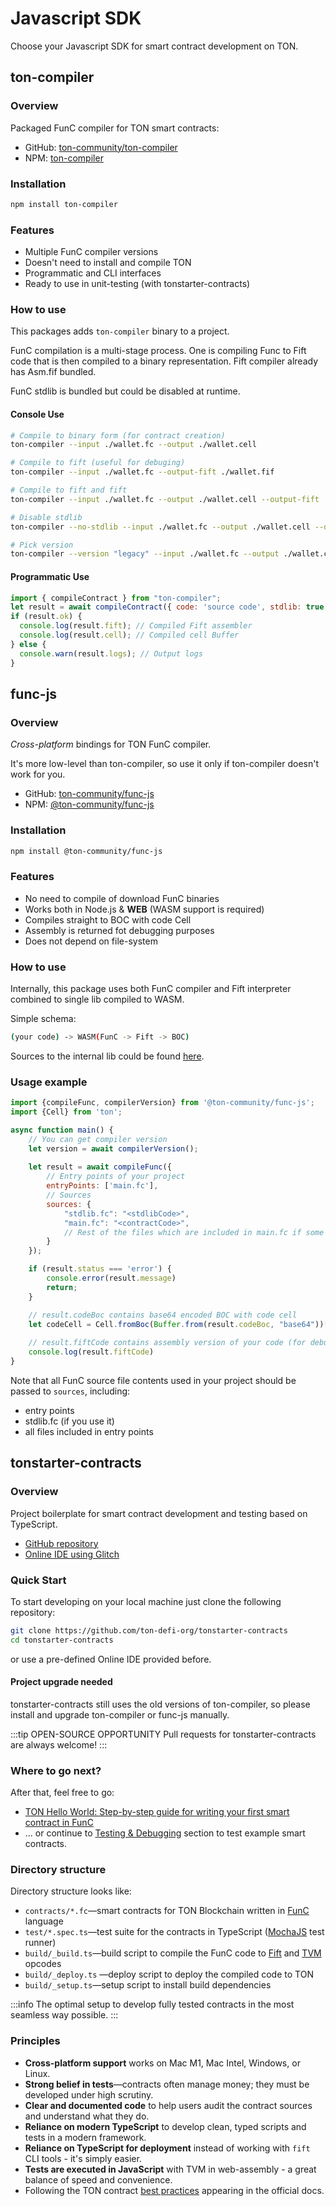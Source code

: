# Javascript SDK

Choose your Javascript SDK for smart contract development on TON.

## ton-compiler

### Overview

Packaged FunC compiler for TON smart contracts:
* GitHub: [ton-community/ton-compiler](https://github.com/ton-community/ton-compiler)
* NPM: [ton-compiler](https://www.npmjs.com/package/ton-compiler)

### Installation

```bash npm2yarn
npm install ton-compiler
```

### Features

* Multiple FunC compiler versions
* Doesn't need to install and compile TON
* Programmatic and CLI interfaces
* Ready to use in unit-testing (with tonstarter-contracts)

### How to use

This packages adds `ton-compiler` binary to a project.

FunC compilation is a multi-stage process. One is compiling Func to Fift code that is then compiled to a binary representation. Fift compiler already has Asm.fif bundled.

FunC stdlib is bundled but could be disabled at runtime.

#### Console Use

```bash
# Compile to binary form (for contract creation)
ton-compiler --input ./wallet.fc --output ./wallet.cell

# Compile to fift (useful for debuging)
ton-compiler --input ./wallet.fc --output-fift ./wallet.fif

# Compile to fift and fift
ton-compiler --input ./wallet.fc --output ./wallet.cell --output-fift ./wallet.fif

# Disable stdlib
ton-compiler --no-stdlib --input ./wallet.fc --output ./wallet.cell --output-fift ./wallet.fif

# Pick version
ton-compiler --version "legacy" --input ./wallet.fc --output ./wallet.cell --output-fift ./wallet.fif
```

#### Programmatic Use

```javascript
import { compileContract } from "ton-compiler";
let result = await compileContract({ code: 'source code', stdlib: true, version: 'latest' });
if (result.ok) {
  console.log(result.fift); // Compiled Fift assembler
  console.log(result.cell); // Compiled cell Buffer
} else {
  console.warn(result.logs); // Output logs
}
```

## func-js

### Overview

_Cross-platform_ bindings for TON FunC compiler.

It's more low-level than ton-compiler, so use it only if ton-compiler doesn't work for you.

* GitHub: [ton-community/func-js](https://github.com/ton-community/func-js)
* NPM: [@ton-community/func-js](https://www.npmjs.com/package/@ton-community/func-js)

### Installation

```bash npm2yarn
npm install @ton-community/func-js
```

### Features

* No need to compile of download FunC binaries
* Works both in Node.js & **WEB** (WASM support is required)
* Compiles straight to BOC with code Cell
* Assembly is returned fot debugging purposes
* Does not depend on file-system


### How to use

Internally, this package uses both FunC compiler and Fift interpreter combined to single lib compiled to WASM.

Simple schema:

```bash
(your code) -> WASM(FunC -> Fift -> BOC)
```

Sources to the internal lib could be found [here](https://github.com/ton-blockchain/ton/tree/testnet/crypto/funcfiftlib).

### Usage example

```javascript
import {compileFunc, compilerVersion} from '@ton-community/func-js';
import {Cell} from 'ton';

async function main() {
    // You can get compiler version 
    let version = await compilerVersion();
    
    let result = await compileFunc({
        // Entry points of your project
        entryPoints: ['main.fc'],
        // Sources
        sources: {
            "stdlib.fc": "<stdlibCode>",
            "main.fc": "<contractCode>",
            // Rest of the files which are included in main.fc if some
        }
    });

    if (result.status === 'error') {
        console.error(result.message)
        return;
    }

    // result.codeBoc contains base64 encoded BOC with code cell 
    let codeCell = Cell.fromBoc(Buffer.from(result.codeBoc, "base64"))[0];
    
    // result.fiftCode contains assembly version of your code (for debug purposes)
    console.log(result.fiftCode)
}
```

Note that all FunC source file contents used in your project should be passed to `sources`, including:

* entry points
* stdlib.fc (if you use it)
* all files included in entry points



## tonstarter-contracts

### Overview

Project boilerplate for smart contract development and testing based on TypeScript.

* [GitHub repository](https://github.com/ton-defi-org/tonstarter-contracts)
* [Online IDE using Glitch](https://glitch.com/edit/#!/remix/clone-from-repo?&REPO_URL=https%3A%2F%2Fgithub.com%2Fton-defi-org%2Ftonstarter-contracts.git)

### Quick Start

To start developing on your local machine just clone the following repository:

```bash
git clone https://github.com/ton-defi-org/tonstarter-contracts
cd tonstarter-contracts
```
or use a pre-defined Online IDE provided before.

#### Project upgrade needed

tonstarter-contracts still uses the old versions of ton-compiler, so please install and upgrade ton-compiler or func-js manually.

:::tip OPEN-SOURCE OPPORTUNITY
Pull requests for tonstarter-contracts are always welcome!
:::

### Where to go next?

After that, feel free to go:
* [TON Hello World: Step-by-step guide for writing your first smart contract in FunC](https://society.ton.org/ton-hello-world-step-by-step-guide-for-writing-your-first-smart-contract-in-func)
* ... or continue to [Testing & Debugging](/develop/smart-contracts/testing/tonstarter) section to test example smart contracts.


### Directory structure

Directory structure looks like:

* `contracts/*.fc`—smart contracts for TON Blockchain written in [FunC](https://ton.org/docs/#/func) language
* `test/*.spec.ts`—test suite for the contracts in TypeScript ([MochaJS](https://mochajs.org/) test runner)
* `build/_build.ts`—build script to compile the FunC code to [Fift](https://ton.org/docs/fiftbase.pdf) and [TVM](https://ton.org/docs/tvm.pdf) opcodes
* `build/_deploy.ts` —deploy script to deploy the compiled code to TON
* `build/_setup.ts`—setup script to install build dependencies

:::info
The optimal setup to develop fully tested contracts in the most seamless way possible.
:::

### Principles

* **Cross-platform support** works on Mac M1, Mac Intel, Windows, or Linux.
* **Strong belief in tests**—contracts often manage money; they must be developed under high scrutiny.
* **Clear and documented code** to help users audit the contract sources and understand what they do.
* **Reliance on modern TypeScript** to develop clean, typed scripts and tests in a modern framework.
* **Reliance on TypeScript for deployment** instead of working with `fift` CLI tools - it's simply easier.
* **Tests are executed in JavaScript** with TVM in web-assembly - a great balance of speed and convenience.
* Following the TON contract [best practices](/develop/smart-contracts/guidelines) appearing in the official docs.
